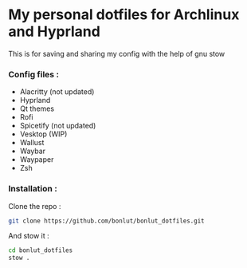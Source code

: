 # My personal dotfiles for Archlinux and Hyprland

This is for saving and sharing my config with the help of gnu stow

### Config files : 

- Alacritty (not updated)
- Hyprland
- Qt themes
- Rofi
- Spicetify (not updated)
- Vesktop (WIP)
- Wallust
- Waybar
- Waypaper
- Zsh

### Installation :

Clone the repo : 
```bash
git clone https://github.com/bonlut/bonlut_dotfiles.git
```

And stow it :
```bash
cd bonlut_dotfiles
stow .
```
